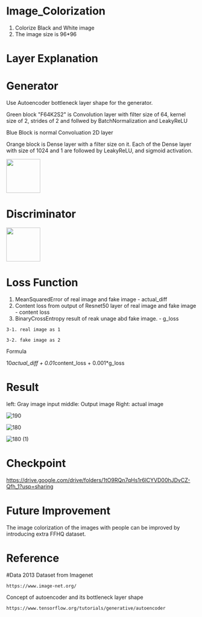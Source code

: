 # Image_Colorization
  1. Colorize Black and White image
  2. The image size is 96*96


# Layer Explanation

  # Generator
  
  Use Autoencoder bottleneck layer shape for the generator. 
  
  Green block "F64K2S2" is Convolution layer with filter size of 64, kernel size of 2, strides of 2 and follwed by BatchNormalization and LeakyReLU
  
 Blue Block is normal Convoluation 2D layer  
 
 Orange block is Dense layer with a filter size on it. Each of the Dense layer with size of 1024 and 1 are followed by LeakyReLU, and sigmoid activation.
  
  <img src="https://user-images.githubusercontent.com/111392592/188255177-025f8ab1-65c4-4d23-9701-10c3fea43277.png" width = "90">

 
  # Discriminator
  
  <img src="https://user-images.githubusercontent.com/111392592/188255264-d87851b1-2a25-4940-bbc6-5c466a5b0bd8.png" width = "90">
  
  
 # Loss Function
 
  1. MeanSquaredError of real image and fake image - actual_diff
  2. Content loss from output of Resnet50 layer of real image and fake image - content loss
  3. BinaryCrossEntropy result of reak unage abd fake image. - g_loss
  
    3-1. real image as 1
    
    3-2. fake image as 2
    
  Formula
  
  10*actual_diff + 0.01*content_loss + 0.001*g_loss
     

# Result

left: Gray image input
middle: Output image
Right: actual image

![190](https://user-images.githubusercontent.com/111392592/188255449-183a4c7d-5b7e-4eca-9acd-7ff0ab756453.png)

![180](https://user-images.githubusercontent.com/111392592/188255581-87bd70aa-3853-4b6c-a711-6cc987256742.png)

![180 (1)](https://user-images.githubusercontent.com/111392592/188256181-781eaea4-2fc2-4422-84d5-d8164ebac4c9.png)


# Checkpoint
  
  https://drive.google.com/drive/folders/1tO9RQn7qHs1r6lCYVD00hJDvCZ-Qfh_1?usp=sharing
  
  
# Future Improvement

  The image colorization of the images with people can be improved by introducing extra FFHQ dataset.
  
  
# Reference

  #Data
  2013 Dataset from Imagenet
  
    https://www.image-net.org/
    
    
  Concept of autoencoder and its bottleneck layer shape
  
    https://www.tensorflow.org/tutorials/generative/autoencoder
  
